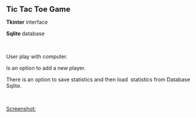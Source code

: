 <p><strong><span style="font-size: 20px;">Tic Tac Toe Game</span></strong></p>
<p><strong>Tkinter</strong> interface&nbsp;</p>
<p><strong>Sqlite&nbsp;</strong>database</p>
<p><br></p>
<p>User play with computer.</p>
<p>Is an option to add a new player.</p>
<p>There is an option to save statistics and then load &nbsp;statistics from Database Sqlite.</p>
<p><br></p>
<p><a href="https://github.com/haveacar/Tic_tac_toe_tkinter_Sqlite/blob/main/Screen%20Shot%202023-02-12%20at%2015.19.46.png">Screenshot: </a></p>
